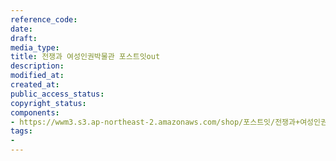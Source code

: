 ```yaml
---
reference_code: 
date: 
draft: 
media_type: 
title: 전쟁과 여성인권박물관 포스트잇out
description: 
modified_at: 
created_at: 
public_access_status: 
copyright_status: 
components:
- https://wwm3.s3.ap-northeast-2.amazonaws.com/shop/포스트잇/전쟁과+여성인권박물관+포스트잇out.ai
tags:
- 
---
```

